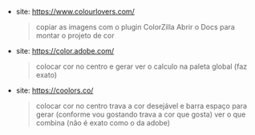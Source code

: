- site: https://www.colourlovers.com/
    > copiar as imagens com o plugin ColorZilla
    > Abrir o Docs para montar o projeto de cor
- site: https://color.adobe.com/
    > colocar cor no centro e gerar
    > ver o calculo na paleta global (faz exato)
- site: https://coolors.co/
    > colocar cor no centro trava a cor desejável e barra espaço para gerar (conforme vou gostando trava a cor que gosta)
    > ver o que combina (não é exato como o da adobe)